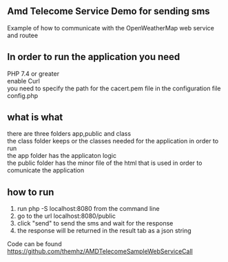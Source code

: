 Amd Telecome Service Demo for sending sms
-------------------------------------------
Example of how to communicate with the OpenWeatherMap web service and routee  


In order to run the application you need 
-------------------------------------------
PHP 7.4 or greater  
enable Curl  
you need to specify the path for the cacert.pem file in the configuration file config.php  

what is what  
-------------------------------------------
there are three folders app,public and class  
the class folder keeps or the classes needed for the application in order to run  
the app folder has the applicaton logic  
the public folder has the minor file of the html that is used in order to comunicate the application  


how to run  
-------------------------------------------
1. run php -S localhost:8080 from the command line  
2. go to the url localhost:8080/public  
3. click "send" to send the sms and wait for the response  
4. the response will be returned in the result tab as a json string  
  
Code can be found https://github.com/themhz/AMDTelecomeSampleWebServiceCall  